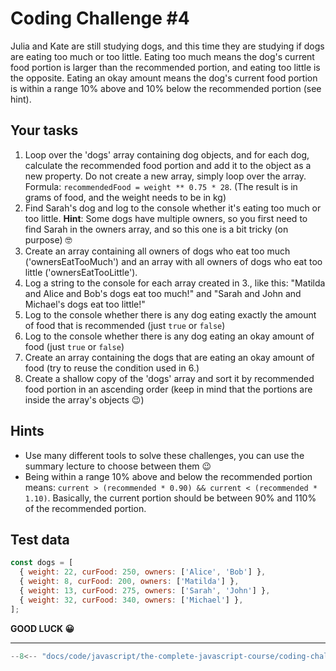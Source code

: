 # Coding Challenge #4

Julia and Kate are still studying dogs, and this time they are studying if dogs are eating too much or too little.
Eating too much means the dog's current food portion is larger than the recommended portion, and eating too little is the opposite.
Eating an okay amount means the dog's current food portion is within a range 10% above and 10% below the recommended portion (see hint).

## Your tasks

1. Loop over the 'dogs' array containing dog objects, and for each dog, calculate the recommended food portion and add it to the object as a new property. Do not create a new array, simply loop over the array. Formula: `recommendedFood = weight ** 0.75 * 28`. (The result is in grams of food, and the weight needs to be in kg)
2. Find Sarah's dog and log to the console whether it's eating too much or too little. **Hint**: Some dogs have multiple owners, so you first need to find Sarah in the owners array, and so this one is a bit tricky (on purpose) 🤓
3. Create an array containing all owners of dogs who eat too much ('ownersEatTooMuch') and an array with all owners of dogs who eat too little ('ownersEatTooLittle').
4. Log a string to the console for each array created in 3., like this: "Matilda and Alice and Bob's dogs eat too much!" and "Sarah and John and Michael's dogs eat too little!"
5. Log to the console whether there is any dog eating exactly the amount of food that is recommended (just `true` or `false`)
6. Log to the console whether there is any dog eating an okay amount of food (just `true` or `false`)
7. Create an array containing the dogs that are eating an okay amount of food (try to reuse the condition used in 6.)
8. Create a shallow copy of the 'dogs' array and sort it by recommended food portion in an ascending order (keep in mind that the portions are inside the array's objects 😉)

## Hints

* Use many different tools to solve these challenges, you can use the summary lecture to choose between them 😉
* Being within a range 10% above and below the recommended portion means: `current > (recommended * 0.90) && current < (recommended * 1.10)`. Basically, the current portion should be between 90% and 110% of the recommended portion.

## Test data

```javascript
const dogs = [
  { weight: 22, curFood: 250, owners: ['Alice', 'Bob'] },
  { weight: 8, curFood: 200, owners: ['Matilda'] },
  { weight: 13, curFood: 275, owners: ['Sarah', 'John'] },
  { weight: 32, curFood: 340, owners: ['Michael'] },
];
```

**GOOD LUCK 😀**

---

```javascript
--8<-- "docs/code/javascript/the-complete-javascript-course/coding-challenges/working-with-arrays/challenge-4.js"
```
